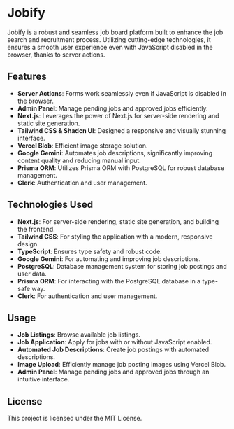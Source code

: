 # Jobify

Jobify is a robust and seamless job board platform built to enhance the job search and recruitment process. Utilizing cutting-edge technologies, it ensures a smooth user experience even with JavaScript disabled in the browser, thanks to server actions.

## Features

- **Server Actions**: Forms work seamlessly even if JavaScript is disabled in the browser.
- **Admin Panel**: Manage pending jobs and approved jobs efficiently.
- **Next.js**: Leverages the power of Next.js for server-side rendering and static site generation.
- **Tailwind CSS & Shadcn UI**: Designed a responsive and visually stunning interface.
- **Vercel Blob**: Efficient image storage solution.
- **Google Gemini**: Automates job descriptions, significantly improving content quality and reducing manual input.
- **Prisma ORM**: Utilizes Prisma ORM with PostgreSQL for robust database management.
- **Clerk**: Authentication and user management.

## Technologies Used

- **Next.js**: For server-side rendering, static site generation, and building the frontend.
- **Tailwind CSS**: For styling the application with a modern, responsive design.
- **TypeScript**: Ensures type safety and robust code.
- **Google Gemini**: For automating and improving job descriptions.
- **PostgreSQL**: Database management system for storing job postings and user data.
- **Prisma ORM**: For interacting with the PostgreSQL database in a type-safe way.
- **Clerk**: For authentication and user management.

## Usage

- **Job Listings**: Browse available job listings.
- **Job Application**: Apply for jobs with or without JavaScript enabled.
- **Automated Job Descriptions**: Create job postings with automated descriptions.
- **Image Upload**: Efficiently manage job posting images using Vercel Blob.
- **Admin Panel**: Manage pending jobs and approved jobs through an intuitive interface.

## License

This project is licensed under the MIT License.
